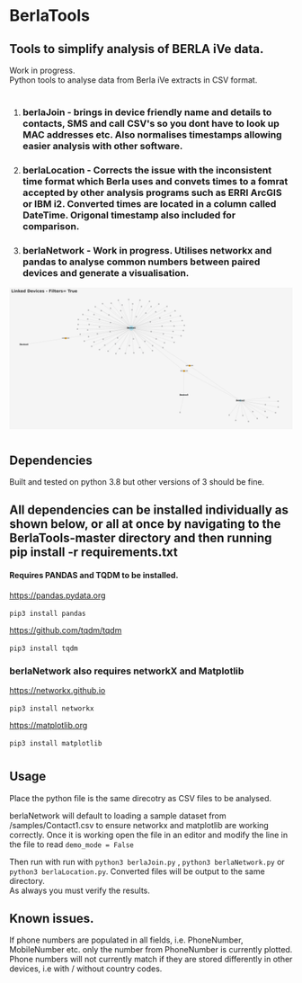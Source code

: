 # BerlaTools

## Tools to simplify analysis of BERLA iVe data.
Work in progress.\
Python tools to analyse data from Berla iVe extracts in CSV format.
#
1. ### **berlaJoin** - brings in device friendly name and details to contacts, SMS and call CSV's so you dont have to look up MAC addresses etc. Also normalises timestamps allowing easier analysis with other software.
2. ### **berlaLocation** - Corrects the issue with the inconsistent time format which Berla uses and convets times to a fomrat accepted by other analysis programs such as ERRI ArcGIS or IBM i2. Converted times are located in a column called DateTime. Origonal timestamp also included for comparison.

3. ### **berlaNetwork** - Work in progress. Utilises networkx and pandas to analyse common numbers between paired devices and generate a visualisation.
![Sample](samples/sample.png)
#
## Dependencies
Built and tested on python 3.8 but other versions of 3 should be fine. 

## All dependencies can be installed individually as shown below, or all at once by navigating to the BerlaTools-master directory and then running pip install -r requirements.txt 

#### Requires **PANDAS** and **TQDM** to be installed.

https://pandas.pydata.org

`pip3 install pandas`

https://github.com/tqdm/tqdm

`pip3 install tqdm`

### **berlaNetwork** also requires **networkX** and **Matplotlib**

https://networkx.github.io

`pip3 install networkx`

https://matplotlib.org

`pip3 install matplotlib`


#
## Usage
Place the python file is the same direcotry as CSV files to be analysed.

berlaNetwork will default to loading a sample dataset from /samples/Contact1.csv to ensure networkx and matplotlib are working correctly. Once it is working open the file in an editor and modify the line in the file to read `demo_mode = False`

Then run with run with `python3 berlaJoin.py` , `python3 berlaNetwork.py` or `python3 berlaLocation.py`.
Converted files will be output to the same directory.\
As always you must verify the results.



## Known issues. 
If phone numbers are populated in all fields, i.e. PhoneNumber, MobileNumber etc. only the number from PhoneNumber is currently plotted.
Phone numbers will not currently match if they are stored differently in other devices, i.e with / without country codes.
